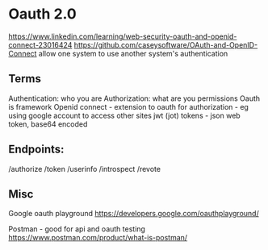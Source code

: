 # Oauth 2.0
https://www.linkedin.com/learning/web-security-oauth-and-openid-connect-23016424
https://github.com/caseysoftware/OAuth-and-OpenID-Connect
allow one system to use another system's authentication

## Terms
Authentication: who you are
Authorization: what are you permissions
Oauth is framework
Openid connect -  extension to oauth for authorization - eg using google account to access other sites
jwt (jot) tokens - json web token, base64 encoded

## Endpoints:
/authorize
/token
/userinfo
/introspect
/revote

## Misc
Google oauth playground https://developers.google.com/oauthplayground/

Postman - good for api and oauth testing https://www.postman.com/product/what-is-postman/


